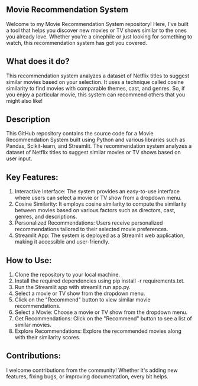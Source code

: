 ## Movie Recommendation System
Welcome to my Movie Recommendation System repository! Here, I've built a tool that helps you discover new movies or TV shows similar to the ones you already love. Whether you're a cinephile or just looking for something to watch, this recommendation system has got you covered.

## What does it do?
This recommendation system analyzes a dataset of Netflix titles to suggest similar movies based on your selection. It uses a technique called cosine similarity to find movies with comparable themes, cast, and genres. So, if you enjoy a particular movie, this system can recommend others that you might also like!

## Description
This GitHub repository contains the source code for a Movie Recommendation System built using Python and various libraries such as Pandas, Scikit-learn, and Streamlit. The recommendation system analyzes a dataset of Netflix titles to suggest similar movies or TV shows based on user input.

## Key Features:
1. Interactive Interface: The system provides an easy-to-use interface where users can select a movie or TV show from a dropdown menu.
2. Cosine Similarity: It employs cosine similarity to compute the similarity between movies based on various factors such as directors, cast,   genres, and descriptions.
3. Personalized Recommendations: Users receive personalized recommendations tailored to their selected movie preferences.
4. Streamlit App: The system is deployed as a Streamlit web application, making it accessible and user-friendly.

## How to Use:
1. Clone the repository to your local machine.
2. Install the required dependencies using pip install -r requirements.txt.
3. Run the Streamlit app with streamlit run app.py.
4. Select a movie or TV show from the dropdown menu.
5. Click on the "Recommend" button to view similar movie recommendations.
6. Select a Movie: Choose a movie or TV show from the dropdown menu.
7. Get Recommendations: Click on the "Recommend" button to see a list of similar movies.
8. Explore Recommendations: Explore the recommended movies along with their similarity scores.

## Contributions:
I welcome contributions from the community! Whether it's adding new features, fixing bugs, or improving documentation, every bit helps.
